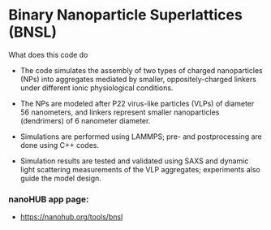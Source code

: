 # Binary Nanoparticle Superlattices (BNSL) 

What does this code do
* The code simulates the assembly of two types of charged nanoparticles (NPs) into aggregates mediated by smaller, oppositely-charged linkers under different ionic physiological conditions. 

* The NPs are modeled after P22 virus-like particles (VLPs) of diameter 56 nanometers, and linkers represent smaller nanoparticles (dendrimers) of 6 nanometer diameter. 

* Simulations are performed using LAMMPS; pre- and postprocessing are done using C++ codes. 

* Simulation results are tested and validated using SAXS and dynamic light scattering measurements of the VLP aggregates; experiments also guide the model design.

### nanoHUB app page:
* https://nanohub.org/tools/bnsl

<!--- * Users can input control parameters such as NP charge (from -500e to -1500e), linker density (from 25X to 100X the NP density), and ionic strength (from 0.01 M to 0.3 M) to predict formation of NP aggregates. ---!>

<!--- * This information may be useful in designing NP features to produce desired effects when NPs interface with biological entities. Outputs are structural information such as pair correlation functions (often denoted as g(r)) and simulation snapshots (with only NPs shown for clarity). The NPs are modeled after P22 virus-like particles (VLPs) of diameter 56 nanometers, and linkers represent smaller nanoparticles (dendrimers) of 6 nanometer diameter. Linker charge is fixed to about 35e. ---!>

<!--- * At the end of simulation run, which will take close to 60 minutes, g(r) will be produced in the "Pair Correlation" tab. ---!>

<!--For further details please refer to the [documentation](https://softmaterialslab.github.io/bnsl/)--!>


